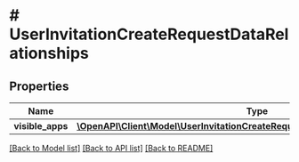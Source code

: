 # # UserInvitationCreateRequestDataRelationships

## Properties

Name | Type | Description | Notes
------------ | ------------- | ------------- | -------------
**visible_apps** | [**\OpenAPI\Client\Model\UserInvitationCreateRequestDataRelationshipsVisibleApps**](UserInvitationCreateRequestDataRelationshipsVisibleApps.md) |  | [optional] 

[[Back to Model list]](../../README.md#documentation-for-models) [[Back to API list]](../../README.md#documentation-for-api-endpoints) [[Back to README]](../../README.md)


